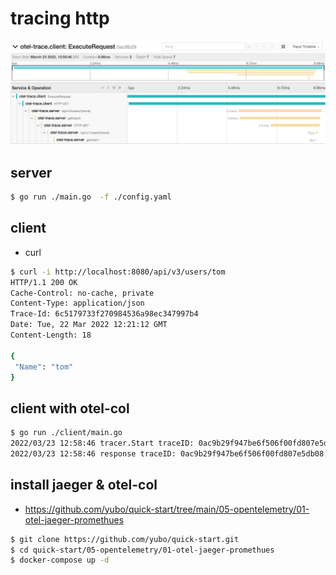 # tracing http

![](./jaeger-snapshot.jpeg)

## server

```sh
$ go run ./main.go  -f ./config.yaml
```

## client

- curl

```sh
$ curl -i http://localhost:8080/api/v3/users/tom
HTTP/1.1 200 OK
Cache-Control: no-cache, private
Content-Type: application/json
Trace-Id: 6c5179733f270984536a98ec347997b4
Date: Tue, 22 Mar 2022 12:21:12 GMT
Content-Length: 18

{
 "Name": "tom"
}
```

## client with otel-col

```sh
$ go run ./client/main.go
2022/03/23 12:58:46 tracer.Start traceID: 0ac9b29f947be6f506f00fd807e5db08
2022/03/23 12:58:46 response traceID: 0ac9b29f947be6f506f00fd807e5db08
```



## install jaeger & otel-col

- https://github.com/yubo/quick-start/tree/main/05-opentelemetry/01-otel-jaeger-promethues

```sh
$ git clone https://github.com/yubo/quick-start.git
$ cd quick-start/05-opentelemetry/01-otel-jaeger-promethues
$ docker-compose up -d
```

